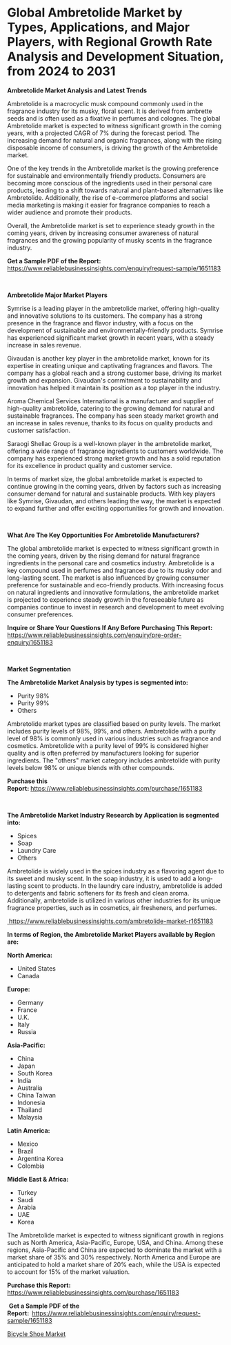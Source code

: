 <p><h1>Global Ambretolide Market by Types, Applications, and Major Players, with Regional Growth Rate Analysis and Development Situation, from 2024 to 2031</h1></p><p><strong>Ambretolide Market Analysis and Latest Trends</strong></p>
<p><p>Ambretolide is a macrocyclic musk compound commonly used in the fragrance industry for its musky, floral scent. It is derived from ambrette seeds and is often used as a fixative in perfumes and colognes. The global Ambretolide market is expected to witness significant growth in the coming years, with a projected CAGR of 7% during the forecast period. The increasing demand for natural and organic fragrances, along with the rising disposable income of consumers, is driving the growth of the Ambretolide market.</p><p>One of the key trends in the Ambretolide market is the growing preference for sustainable and environmentally friendly products. Consumers are becoming more conscious of the ingredients used in their personal care products, leading to a shift towards natural and plant-based alternatives like Ambretolide. Additionally, the rise of e-commerce platforms and social media marketing is making it easier for fragrance companies to reach a wider audience and promote their products.</p><p>Overall, the Ambretolide market is set to experience steady growth in the coming years, driven by increasing consumer awareness of natural fragrances and the growing popularity of musky scents in the fragrance industry.</p></p>
<p><strong>Get a Sample PDF of the Report:&nbsp;</strong> <a href="https://www.reliablebusinessinsights.com/enquiry/request-sample/1651183">https://www.reliablebusinessinsights.com/enquiry/request-sample/1651183</a></p>
<p>&nbsp;</p>
<p><strong>Ambretolide Major Market Players</strong></p>
<p><p>Symrise is a leading player in the ambretolide market, offering high-quality and innovative solutions to its customers. The company has a strong presence in the fragrance and flavor industry, with a focus on the development of sustainable and environmentally-friendly products. Symrise has experienced significant market growth in recent years, with a steady increase in sales revenue.</p><p>Givaudan is another key player in the ambretolide market, known for its expertise in creating unique and captivating fragrances and flavors. The company has a global reach and a strong customer base, driving its market growth and expansion. Givaudan's commitment to sustainability and innovation has helped it maintain its position as a top player in the industry.</p><p>Aroma Chemical Services International is a manufacturer and supplier of high-quality ambretolide, catering to the growing demand for natural and sustainable fragrances. The company has seen steady market growth and an increase in sales revenue, thanks to its focus on quality products and customer satisfaction.</p><p>Saraogi Shellac Group is a well-known player in the ambretolide market, offering a wide range of fragrance ingredients to customers worldwide. The company has experienced strong market growth and has a solid reputation for its excellence in product quality and customer service.</p><p>In terms of market size, the global ambretolide market is expected to continue growing in the coming years, driven by factors such as increasing consumer demand for natural and sustainable products. With key players like Symrise, Givaudan, and others leading the way, the market is expected to expand further and offer exciting opportunities for growth and innovation.</p></p>
<p>&nbsp;</p>
<p><strong>What Are The Key Opportunities For Ambretolide Manufacturers?</strong></p>
<p><p>The global ambretolide market is expected to witness significant growth in the coming years, driven by the rising demand for natural fragrance ingredients in the personal care and cosmetics industry. Ambretolide is a key compound used in perfumes and fragrances due to its musky odor and long-lasting scent. The market is also influenced by growing consumer preference for sustainable and eco-friendly products. With increasing focus on natural ingredients and innovative formulations, the ambretolide market is projected to experience steady growth in the foreseeable future as companies continue to invest in research and development to meet evolving consumer preferences.</p></p>
<p><strong>Inquire or Share Your Questions If Any Before Purchasing This Report:</strong> <a href="https://www.reliablebusinessinsights.com/enquiry/pre-order-enquiry/1651183">https://www.reliablebusinessinsights.com/enquiry/pre-order-enquiry/1651183</a></p>
<p>&nbsp;</p>
<p><strong>Market Segmentation</strong></p>
<p><strong>The Ambretolide Market Analysis by types is segmented into:</strong></p>
<p><ul><li>Purity 98%</li><li>Purity 99%</li><li>Others</li></ul></p>
<p><p>Ambretolide market types are classified based on purity levels. The market includes purity levels of 98%, 99%, and others. Ambretolide with a purity level of 98% is commonly used in various industries such as fragrance and cosmetics. Ambretolide with a purity level of 99% is considered higher quality and is often preferred by manufacturers looking for superior ingredients. The "others" market category includes ambretolide with purity levels below 98% or unique blends with other compounds.</p></p>
<p><strong>Purchase this Report:&nbsp;</strong><a href="https://www.reliablebusinessinsights.com/purchase/1651183">https://www.reliablebusinessinsights.com/purchase/1651183</a></p>
<p>&nbsp;</p>
<p><strong>The Ambretolide Market Industry Research by Application is segmented into:</strong></p>
<p><ul><li>Spices</li><li>Soap</li><li>Laundry Care</li><li>Others</li></ul></p>
<p><p>Ambretolide is widely used in the spices industry as a flavoring agent due to its sweet and musky scent. In the soap industry, it is used to add a long-lasting scent to products. In the laundry care industry, ambretolide is added to detergents and fabric softeners for its fresh and clean aroma. Additionally, ambretolide is utilized in various other industries for its unique fragrance properties, such as in cosmetics, air fresheners, and perfumes.</p></p>
<p><a href="https://www.reliablebusinessinsights.com/ambretolide-market-r1651183">&nbsp;https://www.reliablebusinessinsights.com/ambretolide-market-r1651183</a></p>
<p><strong>In terms of Region, the Ambretolide Market Players available by Region are:</strong></p>
<p>
    <p> <strong> North America: </strong>
        <ul>
            <li>United States</li>
            <li>Canada</li>
        </ul>
        </p> 
    <p> <strong> Europe: </strong>
        <ul>
            <li>Germany</li>
            <li>France</li>
            <li>U.K.</li>
            <li>Italy</li>
            <li>Russia</li>
        </ul>
        </p> 
    <p> <strong> Asia-Pacific: </strong>
        <ul>
            <li>China</li>
            <li>Japan</li>
            <li>South Korea</li>
            <li>India</li>
            <li>Australia</li>
            <li>China Taiwan</li>
            <li>Indonesia</li>
            <li>Thailand</li>
            <li>Malaysia</li>
        </ul>
        </p> 
    <p> <strong> Latin America: </strong>
        <ul>
            <li>Mexico</li>
            <li>Brazil</li>
            <li>Argentina Korea</li>
            <li>Colombia</li>
        </ul>
        </p> 
    <p> <strong> Middle East & Africa: </strong>
        <ul>
            <li>Turkey</li>
            <li>Saudi</li>
            <li>Arabia</li>
            <li>UAE</li>
            <li>Korea</li>
        </ul>
    </p>
    </p>
<p><p>The Ambretolide market is expected to witness significant growth in regions such as North America, Asia-Pacific, Europe, USA, and China. Among these regions, Asia-Pacific and China are expected to dominate the market with a market share of 35% and 30% respectively. North America and Europe are anticipated to hold a market share of 20% each, while the USA is expected to account for 15% of the market valuation.</p></p>
<p><strong>Purchase this Report: </strong><a href="https://www.reliablebusinessinsights.com/purchase/1651183">https://www.reliablebusinessinsights.com/purchase/1651183</a></p>
<p>&nbsp;<strong>Get a Sample PDF of the Report:&nbsp;&nbsp;</strong><a href="https://www.reliablebusinessinsights.com/enquiry/request-sample/1651183">https://www.reliablebusinessinsights.com/enquiry/request-sample/1651183</a></p>
<p><strong></strong></p>
<p><p><a href="https://view.publitas.com/reportprime-1/bicycle-shoe-market-emerging-trends-and-future-prospects-for-period-from-2024-to-2031/">Bicycle Shoe Market</a></p></p>